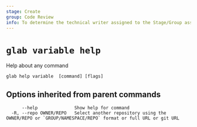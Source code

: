 ```yaml
---
stage: Create
group: Code Review
info: To determine the technical writer assigned to the Stage/Group associated with this page, see https://about.gitlab.com/handbook/product/ux/technical-writing/#assignments
---
```


<!--
This documentation is auto generated by a script.
Please do not edit this file directly. Run `make gen-docs` instead.
-->

# `glab variable help`

Help about any command

```plaintext
glab help variable  [command] [flags]
```

## Options inherited from parent commands

```plaintext
      --help              Show help for command
  -R, --repo OWNER/REPO   Select another repository using the OWNER/REPO or `GROUP/NAMESPACE/REPO` format or full URL or git URL
```
